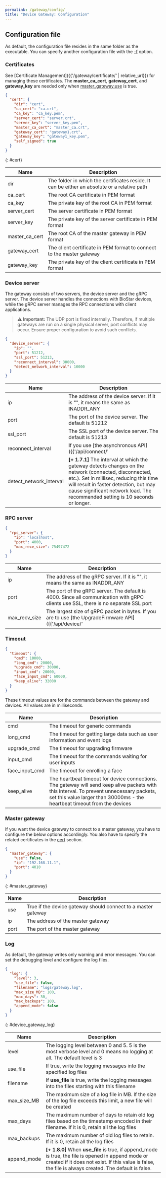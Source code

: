 ```yaml
---
permalink: /gateway/config/
title: "Device Gateway: Configuration"
---
```


## Configuration file

As default, the configuration file resides in the same folder as the executable. You can specify another configuration file with the [-f](#command-line-options) option. 

### Certificates

See [Certificate Management]({{'/gateway/certificate/' | relative_url}}) for managing these certificates. The __master_ca_cert__, __gateway_cert__, and __gateway_key__ are needed only when [master_gateway.use](#master_gateway) is true. 

```json
{
  "cert": {
    "dir": "cert",
    "ca_cert": "ca.crt",
    "ca_key": "ca_key.pem",
    "server_cert": "server.crt",
    "server_key": "server_key.pem",
    "master_ca_cert": "master_ca.crt",
    "gateway_cert": "gateway1.crt",
    "gateway_key": "gateway1_key.pem",
    "self_signed": true
  }
}
```
{: #cert}

| Name | Description |
| -----| ----------- |
| dir  | The folder in which the certificates reside. It can be either an absolute or a relative path |
| ca_cert | The root CA certificate in PEM format |
| ca_key | The private key of the root CA in PEM format | 
| server_cert | The server certificate in PEM format |
| server_key | The private key of the server certificate in PEM format |
| master_ca_cert | The root CA of the master gateway in PEM format |
| gateway_cert | The client certificate in PEM format to connect to the master gateway  |
| gateway_key | The private key of the client certificate in PEM format |

### Device server

The gateway consists of two servers, the device server and the gRPC server. The device server handles the connections with BioStar devices, while the gRPC server manages the RPC connections with client applications. 
> **⚠️ Important:** The UDP port is fixed internally. Therefore, if multiple gateways are run on a single physical server, port conflicts may occur. Ensure proper configuration to avoid such conflicts.
```json
{
  "device_server": {
    "ip": "",
    "port": 51212,
    "ssl_port": 51213,
    "reconnect_interval": 30000,
    "detect_network_interval": 10000
  }
}
```

| Name | Description |
| -----| ----------- |
| ip  | The address of the device server. If it is "", it means the same as INADDR_ANY |
| port | The port of the device server. The default is 51212 |
| ssl_port | The SSL port of the device server. The default is 51213 |
| reconnect_interval | If you use [the asynchronous API]({{'/api/connect/' | relative_url}}#asynchronous-connection), the gateway will try to reconnect to a disconnected device after this interval in milliseconds. |
| detect_network_interval | __[+ 1.7.1]__ The interval at which the gateway detects changes on the network (connected, disconnected, etc.). Set in millisec, reducing this time will result in faster detection, but may cause significant network load. The recommended setting is 10 seconds or longer. |


### RPC server

```json
{
  "rpc_server": {
    "ip": "localhost",
    "port": 4000,
    "max_recv_size": 75497472
  }
}
```

| Name | Description |
| -----| ----------- |
| ip  | The address of the gRPC server. If it is "", it means the same as INADDR_ANY |
| port | The port of the gRPC server. The default is 4000. Since all communication with gRPC clients use SSL, there is no separate SSL port |
| max_recv_size | The largest size of gRPC packet in bytes. If you are to use [the UpgradeFirmware API]({{'/api/device/' | relative_url}}#upgradefirmware), it should be larger than the size of the firmware file | 


### Timeout

```json
{
  "timeout": {
    "cmd": 10000,
    "long_cmd": 20000,
    "upgrade_cmd": 30000,
    "input_cmd": 20000,
    "face_input_cmd": 60000,
    "keep_alive": 32000
  }
}
```

These timeout values are for the commands between the gateway and devices. All values are in milliseconds. 

| Name | Description |
| -----| ----------- |
| cmd | The timeout for generic commands |
| long_cmd | The timeout for getting large data such as user information and event logs |
| upgrade_cmd | The timeout for upgrading firmware |
| input_cmd | The timeout for the commands waiting for user inputs |
| face_input_cmd | The timeout for enrolling a face |
| keep_alive | The heartbeat timeout for device connections. The gateway will send keep alive packets with this interval. To prevent unnecessary packets, set this value larger than 30000ms - the heartbeat timeout from the devices |


### Master gateway

If you want the device gateway to connect to a master gateway, you have to configure the below options accordingly. You also have to specify the related certificates in the [cert](#certificates) section. 

```json
{
  "master_gateway": {
    "use": false,
    "ip": "192.168.11.1",
    "port": 4010
  }
}
```
{: #master_gateway}

| Name | Description |
| -----| ----------- |
| use | True if the device gateway should connect to a master gateway |
| ip | The address of the master gateway |
| port | The port of the master gateway |

### Log

As default, the gateway writes only warning and error messages. You can set the debugging level and configure the log files.

```json
{
  "log": {
    "level": 3,
    "use_file": false,
    "filename": "logs/gateway.log",
    "max_size_MB": 100,
    "max_days": 30,
    "max_backups": 100,
    "append_mode": false
  }
}
```  
{: #device_gateway_log}

| Name | Description |
| -----| ----------- |
| level | The logging level between 0 and 5. 5 is the most verbose level and 0 means no logging at all. The default level is 3 |
| use_file | If true, write the logging messages into the specified log files |
| filename | If __use_file__ is true, write the logging messages into the files starting with this filename |
| max_size_MB | The maximum size of a log file in MB. If the size of the log file exceeds this limit, a new file will be created |
| max_days | The maximum number of days to retain old log files based on the timestamp encoded in their filename. If it is 0, retain all the log files |
| max_backups | The maximum number of old log files to retain. If it is 0, retain all the log files |
| append_mode | __[+ 1.8.0]__ When __use_file__ is true, if append_mode is true, the file is opened in append mode or created if it does not exist. If this value is false, the file is always created. The default is false. |
